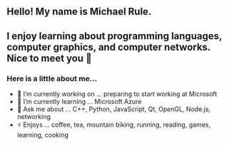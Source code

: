 ## Hello! My name is Michael Rule.

## I enjoy learning about programming languages, computer graphics, and computer networks. Nice to meet you 👋

### Here is a little about me...

- 🔭 I’m currently working on ... preparing to start working at Microsoft
- 🌱 I’m currently learning ... Microsoft Azure
- 💬 Ask me about ... C++, Python, JavaScript, Qt, OpenGL, Node.js, networking
- ⚡ Enjoys ... coffee, tea, mountain biking, running, reading, games, learning, cooking

<!--
**Michael-R-R/Michael-R-R** is a ✨ _special_ ✨ repository because its `README.md` (this file) appears on your GitHub profile.

Here are some ideas to get you started:

- 🔭 I’m currently working on ...
- 🌱 I’m currently learning ...
- 👯 I’m looking to collaborate on ...
- 🤔 I’m looking for help with ...
- 💬 Ask me about ...
- 📫 How to reach me: ...
- 😄 Pronouns: ...
- ⚡ Fun fact: ...
-->
